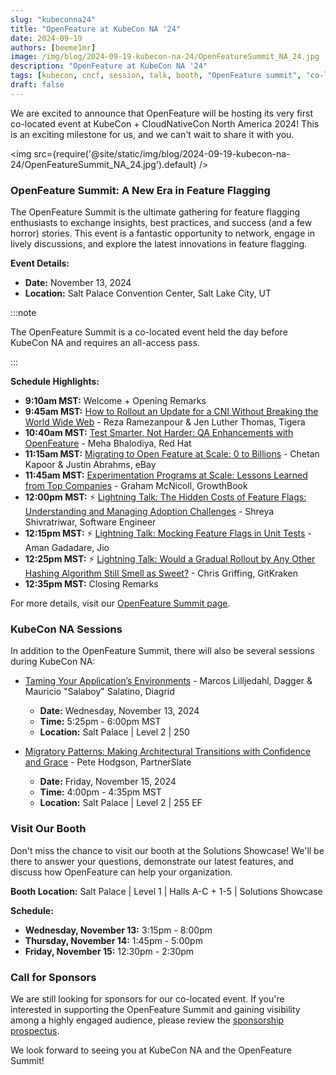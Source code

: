 ```yaml
---
slug: "kubeconna24"
title: "OpenFeature at KubeCon NA '24"
date: 2024-09-19
authors: [beeme1mr]
image: /img/blog/2024-09-19-kubecon-na-24/OpenFeatureSummit_NA_24.jpg
description: "OpenFeature at KubeCon NA '24"
tags: [kubecon, cncf, session, talk, booth, "OpenFeature summit", "co-located"]
draft: false
---
```


We are excited to announce that OpenFeature will be hosting its very first co-located event at KubeCon + CloudNativeCon North America 2024!
This is an exciting milestone for us, and we can't wait to share it with you.

<!--truncate-->

<img src={require('@site/static/img/blog/2024-09-19-kubecon-na-24/OpenFeatureSummit_NA_24.jpg').default} />

### OpenFeature Summit: A New Era in Feature Flagging

The OpenFeature Summit is the ultimate gathering for feature flagging enthusiasts to exchange insights, best practices, and success (and a few horror) stories.
This event is a fantastic opportunity to network, engage in lively discussions, and explore the latest innovations in feature flagging.

**Event Details:**

- **Date:** November 13, 2024
- **Location:** Salt Palace Convention Center, Salt Lake City, UT

:::note

The OpenFeature Summit is a co-located event held the day before KubeCon NA and requires an all-access pass.

:::

**Schedule Highlights:**

- **9:10am MST:** Welcome + Opening Remarks
- **9:45am MST:** [How to Rollout an Update for a CNI Without Breaking the World Wide Web](https://colocatedeventsna2024.sched.com/event/1izpU/how-to-rollout-an-update-for-a-cni-without-breaking-the-world-wide-web-reza-ramezanpour-jen-luther-thomas-tigera) - Reza Ramezanpour & Jen Luther Thomas, Tigera
- **10:40am MST:** [Test Smarter, Not Harder: QA Enhancements with OpenFeature](https://colocatedeventsna2024.sched.com/event/1izpu/test-smarter-not-harder-qa-enhancements-with-openfeature-meha-bhalodiya-red-hat) - Meha Bhalodiya, Red Hat
- **11:15am MST:** [Migrating to Open Feature at Scale: 0 to Billions](https://colocatedeventsna2024.sched.com/event/1izqM/migrating-to-open-feature-at-scale-0-to-billions-chetan-kapoor-justin-abrahms-ebay) - Chetan Kapoor & Justin Abrahms, eBay
- **11:45am MST:** [Experimentation Programs at Scale: Lessons Learned from Top Companies](https://colocatedeventsna2024.sched.com/event/1izqq/experimentation-programs-at-scale-lessons-learned-from-top-companies-graham-mcnicoll-growthbook) - Graham McNicoll, GrowthBook
- **12:00pm MST:** ⚡ [Lightning Talk: The Hidden Costs of Feature Flags: Understanding and Managing Adoption Challenges](https://colocatedeventsna2024.sched.com/event/1izr2/cl-lightning-talk-the-hidden-costs-of-feature-flags-understanding-and-managing-adoption-challenges-shreya-shivratriwar-software-engineer) - Shreya Shivratriwar, Software Engineer
- **12:15pm MST:** ⚡ [Lightning Talk: Mocking Feature Flags in Unit Tests](https://colocatedeventsna2024.sched.com/event/1izrK/cl-lightning-talk-mocking-feature-flags-in-unit-tests-aman-gadadare-jio) - Aman Gadadare, Jio
- **12:25pm MST:** ⚡ [Lightning Talk: Would a Gradual Rollout by Any Other Hashing Algorithm Still Smell as Sweet?](https://colocatedeventsna2024.sched.com/event/1izrP/cl-lightning-talk-would-a-gradual-rollout-by-any-other-hashing-algorithm-still-smell-as-sweet-chris-griffing-gitkraken) - Chris Griffing, GitKraken
- **12:35pm MST:** Closing Remarks

For more details, visit our [OpenFeature Summit page](https://events.linuxfoundation.org/kubecon-cloudnativecon-north-america/co-located-events/openfeature-summit/).

### KubeCon NA Sessions

In addition to the OpenFeature Summit, there will also be several sessions during KubeCon NA:

- [Taming Your Application’s Environments](https://kccncna2024.sched.com/event/1i7kY/taming-your-applications-environments-marcos-lilljedahl-dagger-mauricio-salaboy-salatino-diagrid) - Marcos Lilljedahl, Dagger & Mauricio "Salaboy" Salatino, Diagrid
  - **Date:** Wednesday, November 13, 2024
  - **Time:** 5:25pm - 6:00pm MST
  - **Location:** Salt Palace | Level 2 | 250

- [Migratory Patterns: Making Architectural Transitions with Confidence and Grace](https://kccncna2024.sched.com/event/1i7rl/migratory-patterns-making-architectural-transitions-with-confidence-and-grace-pete-hodgson-partnerslate) - Pete Hodgson, PartnerSlate
  - **Date:** Friday, November 15, 2024
  - **Time:** 4:00pm - 4:35pm MST
  - **Location:** Salt Palace | Level 2 | 255 EF

### Visit Our Booth

Don't miss the chance to visit our booth at the Solutions Showcase!
We'll be there to answer your questions, demonstrate our latest features, and discuss how OpenFeature can help your organization.

**Booth Location:** Salt Palace | Level 1 | Halls A-C + 1-5 | Solutions Showcase

**Schedule:**

- **Wednesday, November 13:** 3:15pm - 8:00pm
- **Thursday, November 14:** 1:45pm - 5:00pm
- **Friday, November 15:** 12:30pm - 2:30pm

### Call for Sponsors

We are still looking for sponsors for our co-located event.
If you're interested in supporting the OpenFeature Summit and gaining visibility among a highly engaged audience, please review the [sponsorship prospectus](https://events.linuxfoundation.org/wp-content/uploads/2024/09/sponsor-cncf-2025_09.11.24.pdf).

We look forward to seeing you at KubeCon NA and the OpenFeature Summit!
